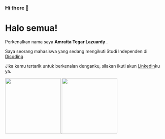 ### Hi there 👋
# Halo semua! 

Perkenalkan nama saya **Amratta Tegar Lazuardy** .

Saya seorang mahasiswa yang sedang mengikuti Studi Independen di [Dicoding](https://www.dicoding.com/).

Jika kamu tertarik untuk berkenalan denganku, silakan ikuti akun [Linkedin](https://www.linkedin.com/in/amratta-tegar-lazuardy-31a805226/)ku ya.

<p align="left">
<a href="https://github.com/Mojsovski">
  <img height="180em" src="https://github-readme-stats-eight-theta.vercel.app/api?username=Mojsovski&show_icons=true&theme=algolia&include_all_commits=true&count_private=true"/>
  <img height="180em" src="https://github-readme-stats-eight-theta.vercel.app/api/top-langs/?username=gilangadhan&layout=compact&langs_count=8&theme=algolia"/>
</a>
</p>
